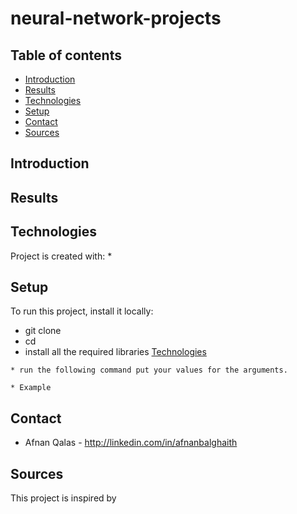# neural-network-projects

## Table of contents
* [Introduction](#introduction)
* [Results](#results)
* [Technologies](#technologies)
* [Setup](#setup)
* [Contact](#contact)
* [Sources](#sources)

## Introduction


## Results

## Technologies
Project is created with:
* 
## Setup
To run this project, install it locally:
* git clone 
* cd 
* install all the required libraries [Technologies](#technologies)
```
* run the following command put your values for the arguments.

* Example 

```
## Contact
* Afnan Qalas - http://linkedin.com/in/afnanbalghaith

## Sources
This project is inspired by 
